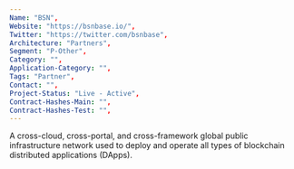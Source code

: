 ```yaml
--- 
Name: "BSN", 
Website: "https://bsnbase.io/", 
Twitter: "https://twitter.com/bsnbase", 
Architecture: "Partners",
Segment: "P-Other",
Category: "",
Application-Category: "",
Tags: "Partner",
Contact: "",
Project-Status: "Live - Active",
Contract-Hashes-Main: "",
Contract-Hashes-Test: "",
--- 
```

<!--lang:en--> 
A cross-cloud, cross-portal, and cross-framework global public infrastructure network  used to deploy and operate all types of blockchain distributed applications (DApps).
<!--lang:es--] 
Una red de infraestructura pública global entre nubes, entre portales y entre marcos que se utiliza para implementar y operar todo tipo de aplicaciones distribuidas de cadena de bloques (DApps).
<!--lang:de--] 
Ein Cloud-, Portal- und Framework-übergreifendes globales öffentliches Infrastrukturnetzwerk, das zum Bereitstellen und Betreiben aller Arten von verteilten Blockchain-Anwendungen (DApps) verwendet wird.
<!--lang:fr--] 
Un réseau d'infrastructure publique mondial inter-cloud, inter-portail et inter-framework utilisé pour déployer et exploiter tous les types d'applications distribuées blockchain (DApps).
<!--lang:pl--] 
Globalna sieć infrastruktury publicznej działająca między chmurami, portalami i platformami, służąca do wdrażania i obsługi wszystkich rodzajów aplikacji rozproszonych typu blockchain (DApps).
<!--lang:uk--] 
Глобальна мережа загальнодоступної інфраструктури між хмарами, між порталами та крос-фреймворками, яка використовується для розгортання та роботи всіх типів розподілених додатків блокчейну (DApps).
[!--lang:*--> 
